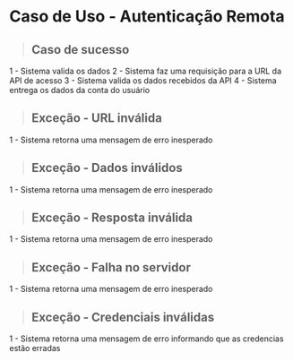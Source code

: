 # Caso de Uso - Autenticação Remota

> ## Caso de sucesso
1 - Sistema valida os dados
2 - Sistema faz uma requisição para a URL da API de acesso
3 - Sistema valida os dados recebidos da API
4 - Sistema entrega os dados da conta do usuário

> ## Exceção - URL inválida
1 - Sistema retorna uma mensagem de erro inesperado

> ## Exceção - Dados inválidos
1 - Sistema retorna uma mensagem de erro inesperado

> ## Exceção - Resposta inválida
1 - Sistema retorna uma mensagem de erro inesperado

> ## Exceção - Falha no servidor
1 - Sistema retorna uma mensagem de erro inesperado

> ## Exceção - Credenciais inválidas
1 - Sistema retorna uma mensagem de erro informando que as credencias estão erradas